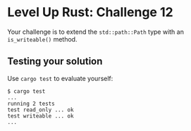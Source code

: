 # Level Up Rust: Challenge 12

Your challenge is to extend the `std::path::Path` type
with an `is_writeable()` method.

## Testing your solution

Use `cargo test` to evaluate yourself:

```console
$ cargo test
...
running 2 tests
test read_only ... ok
test writeable ... ok
...
```
